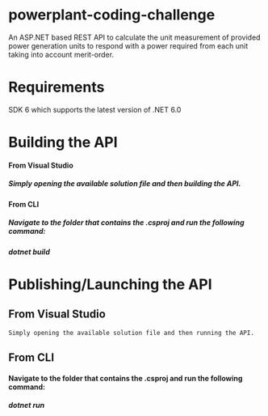 # powerplant-coding-challenge
   An ASP.NET based REST API to calculate the unit measurement of provided power generation units to respond with a power required from each unit taking into account merit-order.
# Requirements 
SDK 6 which supports the latest version of .NET 6.0

# Building the API

#### From Visual Studio
 ##### Simply opening the available solution file and then building the API.
#### From CLI 
#####    Navigate to the folder that contains the .csproj and run the following command:
#####    dotnet build
   
# Publishing/Launching the API
## From Visual Studio
    Simply opening the available solution file and then running the API.
## From CLI 
####     Navigate to the folder that contains the .csproj and run the following command:
##### dotnet run
  



